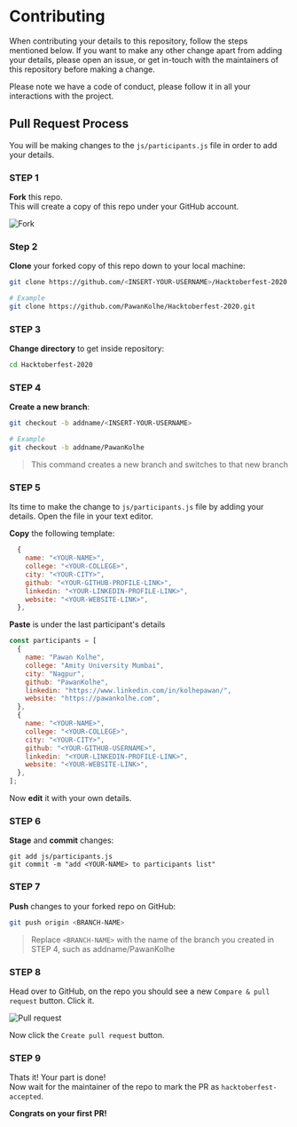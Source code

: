 # Contributing

When contributing your details to this repository, follow the steps mentioned below. If you want to make any other change apart from adding your details, please open an issue, or get in-touch with the maintainers of this repository before making a change.

Please note we have a code of conduct, please follow it in all your interactions with the project.

## Pull Request Process

You will be making changes to the `js/participants.js` file in order to add your details.

### STEP 1

**Fork** this repo.  
This will create a copy of this repo under your GitHub account.

![Fork](https://i.ibb.co/sVL4GR0/image.png)

### Step 2

**Clone** your forked copy of this repo down to your local machine:
```bash
git clone https://github.com/<INSERT-YOUR-USERNAME>/Hacktoberfest-2020.git

# Example
git clone https://github.com/PawanKolhe/Hacktoberfest-2020.git
```

### STEP 3

**Change directory** to get inside repository:
```bash
cd Hacktoberfest-2020
```

### STEP 4

**Create a new branch**:
```bash
git checkout -b addname/<INSERT-YOUR-USERNAME>

# Example
git checkout -b addname/PawanKolhe
```
> This command creates a new branch and switches to that new branch

### STEP 5

Its time to make the change to `js/participants.js` file by adding your details. Open the file in your text editor.

**Copy** the following template:
```javascript
  {
    name: "<YOUR-NAME>",
    college: "<YOUR-COLLEGE>",
    city: "<YOUR-CITY>",
    github: "<YOUR-GITHUB-PROFILE-LINK>",
    linkedin: "<YOUR-LINKEDIN-PROFILE-LINK>",
    website: "<YOUR-WEBSITE-LINK>",
  },
```

**Paste** is under the last participant's details
```javascript
const participants = [
  {
    name: "Pawan Kolhe",
    college: "Amity University Mumbai",
    city: "Nagpur",
    github: "PawanKolhe",
    linkedin: "https://www.linkedin.com/in/kolhepawan/",
    website: "https://pawankolhe.com",
  },
  {
    name: "<YOUR-NAME>",
    college: "<YOUR-COLLEGE>",
    city: "<YOUR-CITY>",
    github: "<YOUR-GITHUB-USERNAME>",
    linkedin: "<YOUR-LINKEDIN-PROFILE-LINK>",
    website: "<YOUR-WEBSITE-LINK>",
  },
];
```

Now **edit** it with your own details.

### STEP 6

**Stage** and **commit** changes:
```
git add js/participants.js
git commit -m "add <YOUR-NAME> to participants list"
```

### STEP 7

**Push** changes to your forked repo on GitHub:
```bash
git push origin <BRANCH-NAME>
```

> Replace `<BRANCH-NAME>` with the name of the branch you created in STEP 4, such as addname/PawanKolhe

### STEP 8

Head over to GitHub, on the repo you should see a new `Compare & pull request` button. Click it.

![Pull request](https://i.ibb.co/3NT428b/7yscx.png)

Now click the `Create pull request` button.

### STEP 9

Thats it! Your part is done!  
Now wait for the maintainer of the repo to mark the PR as `hacktoberfest-accepted`.

**Congrats on your first PR!**
